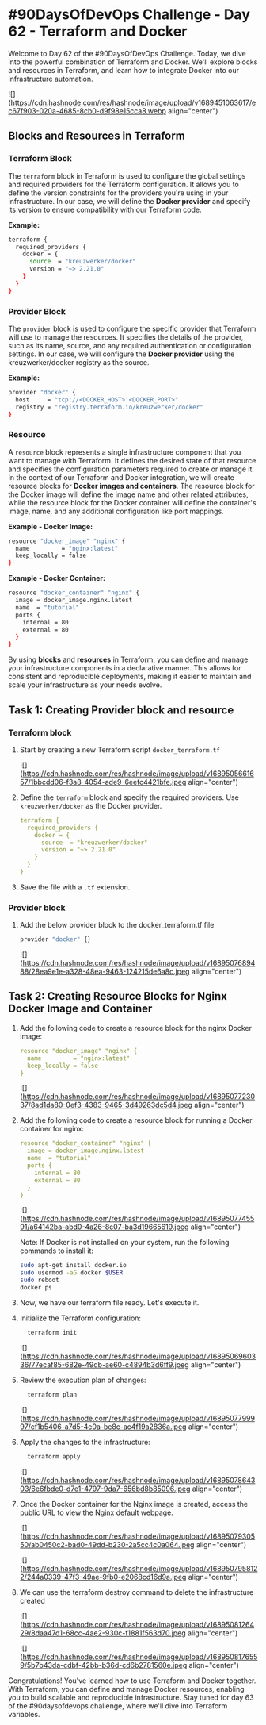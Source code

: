 # #90DaysOfDevOps Challenge - Day 62 - Terraform and Docker

Welcome to Day 62 of the #90DaysOfDevOps Challenge. Today, we dive into the powerful combination of Terraform and Docker. We'll explore blocks and resources in Terraform, and learn how to integrate Docker into our infrastructure automation.

![](https://cdn.hashnode.com/res/hashnode/image/upload/v1689451063617/ec67f903-020a-4685-8cb0-d9f98e15cca8.webp align="center")

## Blocks and Resources in Terraform

### Terraform Block

The `terraform` block in Terraform is used to configure the global settings and required providers for the Terraform configuration. It allows you to define the version constraints for the providers you're using in your infrastructure. In our case, we will define the **Docker provider** and specify its version to ensure compatibility with our Terraform code.

**Example:**

```bash
terraform {
  required_providers {
    docker = {
      source  = "kreuzwerker/docker"
      version = "~> 2.21.0"
    }
  }
}
```

### Provider Block

The `provider` block is used to configure the specific provider that Terraform will use to manage the resources. It specifies the details of the provider, such as its name, source, and any required authentication or configuration settings. In our case, we will configure the **Docker provider** using the kreuzwerker/docker registry as the source.

**Example:**

```bash
provider "docker" {
  host     = "tcp://<DOCKER_HOST>:<DOCKER_PORT>"
  registry = "registry.terraform.io/kreuzwerker/docker"
}
```

### Resource

A `resource` block represents a single infrastructure component that you want to manage with Terraform. It defines the desired state of that resource and specifies the configuration parameters required to create or manage it. In the context of our Terraform and Docker integration, we will create resource blocks for **Docker images and containers**. The resource block for the Docker image will define the image name and other related attributes, while the resource block for the Docker container will define the container's image, name, and any additional configuration like port mappings.

**Example - Docker Image:**

```bash
resource "docker_image" "nginx" {
  name         = "nginx:latest"
  keep_locally = false
}
```

**Example - Docker Container:**

```bash
resource "docker_container" "nginx" {
  image = docker_image.nginx.latest
  name  = "tutorial"
  ports {
    internal = 80
    external = 80
  }
}
```

By using **blocks** and **resources** in Terraform, you can define and manage your infrastructure components in a declarative manner. This allows for consistent and reproducible deployments, making it easier to maintain and scale your infrastructure as your needs evolve.

## Task 1: Creating Provider block and resource

### Terraform block

1. Start by creating a new Terraform script `docker_terraform.tf`
    
    ![](https://cdn.hashnode.com/res/hashnode/image/upload/v1689505661657/1bbcdd06-f3a8-4054-ade9-6eefc4421bfe.jpeg align="center")
    
2. Define the `terraform` block and specify the required providers. Use `kreuzwerker/docker` as the Docker provider.
    
    ```yaml
    terraform {
      required_providers {
        docker = {
          source  = "kreuzwerker/docker"
          version = "~> 2.21.0"
        }
      }
    }
    ```
    
3. Save the file with a `.tf` extension.
    

### Provider block

1. Add the below provider block to the docker\_terraform.tf file
    
    ```bash
    provider "docker" {}
    ```
    
    ![](https://cdn.hashnode.com/res/hashnode/image/upload/v1689507689488/28ea9e1e-a328-48ea-9463-124215de6a8c.jpeg align="center")
    

## Task 2: Creating Resource Blocks for Nginx Docker Image and Container

1. Add the following code to create a resource block for the nginx Docker image:
    
    ```yaml
    resource "docker_image" "nginx" {
      name         = "nginx:latest"
      keep_locally = false
    }
    ```
    
    ![](https://cdn.hashnode.com/res/hashnode/image/upload/v1689507723037/8ad1da80-0ef3-4383-9465-3d49263dc5d4.jpeg align="center")
    
2. Add the following code to create a resource block for running a Docker container for nginx:
    
    ```yaml
    resource "docker_container" "nginx" {
      image = docker_image.nginx.latest
      name  = "tutorial"
      ports {
        internal = 80
        external = 80
      }
    }
    ```
    
    ![](https://cdn.hashnode.com/res/hashnode/image/upload/v1689507745591/a64142ba-abd0-4a26-8c07-ba3d19665619.jpeg align="center")
    
    Note: If Docker is not installed on your system, run the following commands to install it:
    
    ```bash
    sudo apt-get install docker.io
    sudo usermod -aG docker $USER
    sudo reboot
    docker ps
    ```
    
3. Now, we have our terraform file ready. Let's execute it.
    
4. Initialize the Terraform configuration:
    
    ```bash
      terraform init
    ```
    
    ![](https://cdn.hashnode.com/res/hashnode/image/upload/v1689506960336/77ecaf85-682e-49db-ae60-c4894b3d6ff9.jpeg align="center")
    
5. Review the execution plan of changes:
    
    ```bash
      terraform plan
    ```
    
    ![](https://cdn.hashnode.com/res/hashnode/image/upload/v1689507799997/cf1b5406-a7d5-4e0a-be8c-ac4f19a2836a.jpeg align="center")
    
6. Apply the changes to the infrastructure:
    
    ```bash
      terraform apply
    ```
    
    ![](https://cdn.hashnode.com/res/hashnode/image/upload/v1689507864303/6e6fbde0-d7e1-4797-9da7-656bd8b85096.jpeg align="center")
    
7. Once the Docker container for the Nginx image is created, access the public URL to view the Nginx default webpage.
    
    ![](https://cdn.hashnode.com/res/hashnode/image/upload/v1689507930550/ab0450c2-bad0-49dd-b230-2a5cc4c0a064.jpeg align="center")
    
    ![](https://cdn.hashnode.com/res/hashnode/image/upload/v1689507958122/244a0339-47f3-49ae-9fb0-e2068cd16d9a.jpeg align="center")
    
8. We can use the terraform destroy command to delete the infrastructure created
    
    ![](https://cdn.hashnode.com/res/hashnode/image/upload/v1689508126429/8daa47d1-68cc-4ae2-930c-f1881f563d70.jpeg align="center")
    
    ![](https://cdn.hashnode.com/res/hashnode/image/upload/v1689508176559/5b7b43da-cdbf-42bb-b36d-cd6b2781560e.jpeg align="center")
    

Congratulations! You've learned how to use Terraform and Docker together. With Terraform, you can define and manage Docker resources, enabling you to build scalable and reproducible infrastructure. Stay tuned for day 63 of the #90daysofdevops challenge, where we'll dive into Terraform variables.